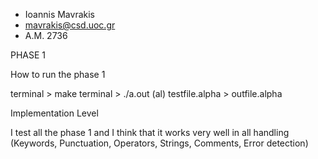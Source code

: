 - Ioannis Mavrakis
- mavrakis@csd.uoc.gr
- A.M. 2736

PHASE 1

How to run the phase 1

terminal > make 
terminal > ./a.out (al) testfile.alpha > outfile.alpha


Implementation Level 

I test all the phase 1 and I think that it works very well in all handling
(Keywords, Punctuation, Operators, Strings, Comments, Error detection)